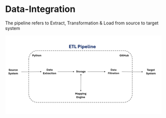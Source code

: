 # Data-Integration
The pipeline refers to Extract, Transformation &amp; Load from source to target system

![Image](docs/flow_chart.PNG)